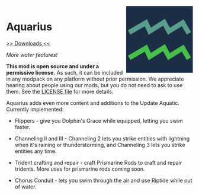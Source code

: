 <img src="icon.png" align="right" width="180px"/>

# Aquarius


[>> Downloads <<](https://github.com/b0undarybreaker/Aquarius-Fabric/releases)

*More water features!*

**This mod is open source and under a permissive license.** As such, it can be included in any modpack on any platform without prior permission. We appreciate hearing about people using our mods, but you do not need to ask to use them. See the [LICENSE file](LICENSE) for more details.

Aquarius adds even more content and additions to the Update Aquatic. Currently implemented:

- Flippers - give you Dolphin's Grace while equipped, letting you swim faster.

- Channeling II and III - Channeling 2 lets you strike entities with lightning when it's raining or thunderstorming, and Channeling 3 lets you strike entities any time.

- Trident crafting and repair - craft Prismarine Rods to craft and repair tridents. More uses for prismarine rods coming soon.

- Chorus Conduit - lets you swim through the air and use Riptide while out of water.

